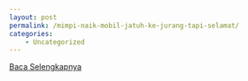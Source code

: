 ```yaml
---
layout: post
permalink: /mimpi-naik-mobil-jatuh-ke-jurang-tapi-selamat/
categories:
    - Uncategorized
---
```


[Baca Selengkapnya](/06)